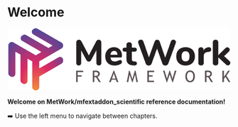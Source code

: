 # Welcome

<p align="center">
  <img src="images/big_logo.png" alt="metwork logo"/>
</p>

**Welcome on MetWork/mfextaddon_scientific reference documentation!**

:arrow_right: Use the left menu to navigate between chapters.
